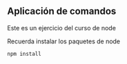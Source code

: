 ## Aplicación de comandos

Este es un ejercicio del curso de node

Recuerda instalar los paquetes de node

```
npm install
```